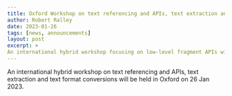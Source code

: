 ```yaml
---
title: Oxford Workshop on text referencing and APIs, text extraction and text format conversions
author: Robert Ralley
date: 2023-01-26
tags: [news, announcements]
layout: post
excerpt: >
An international hybrid workshop focusing on low-level fragment APIs will be held in Oxford on 26 Jan 2023.
---
```


An international hybrid workshop on text referencing and APIs, text extraction and text format conversions will be held in Oxford on 26 Jan 2023.